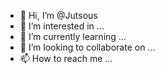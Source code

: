- 👋 Hi, I’m @Jutsous
- 👀 I’m interested in ...
- 🌱 I’m currently learning ...
- 💞️ I’m looking to collaborate on ...
- 📫 How to reach me ...

<!---
Jutsous/Jutsous is a ✨ special ✨ repository because its `README.md` (this file) appears on your GitHub profile.
You can click the Preview link to take a look at your changes.
--->
